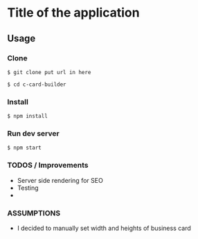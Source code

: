 # Title of the application

## Usage

### Clone

```console
$ git clone put url in here
``` 

```console
$ cd c-card-builder
```

### Install 
```console
$ npm install
```

### Run dev server
```console
$ npm start
```

### TODOS / Improvements
* Server side rendering for SEO
* Testing
*

### ASSUMPTIONS
* I decided to manually set width and heights of business card 